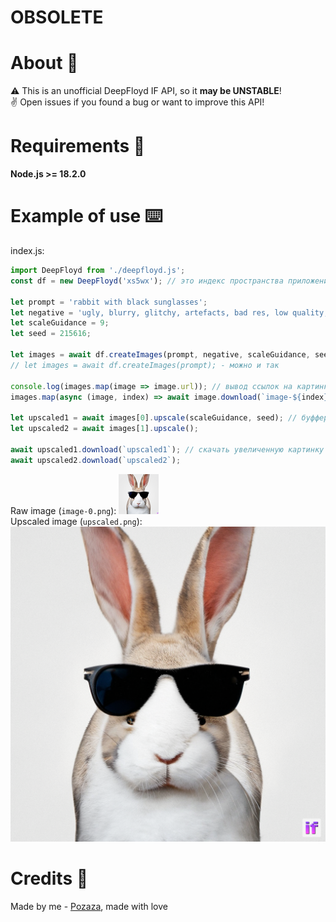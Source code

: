 # OBSOLETE


# About 📝
⚠️ This is an unofficial DeepFloyd IF API, so it **may be UNSTABLE**!
<br />
✌️ Open issues if you found a bug or want to improve this API!

# Requirements 📎
**Node.js >= 18.2.0**

# Example of use ⌨️
index.js:
```js
import DeepFloyd from './deepfloyd.js';
const df = new DeepFloyd('xs5wx'); // это индекс пространства приложения в hugging face, его можно найти в ссылке пространства (например: https://deepfloyd-if--sst5l.hf.space/)

let prompt = 'rabbit with black sunglasses';
let negative = 'ugly, blurry, glitchy, artefacts, bad res, low quality, poor quality, jpeg compression, cropped, out of borders, cutted';
let scaleGuidance = 9;
let seed = 215616;

let images = await df.createImages(prompt, negative, scaleGuidance, seed); // массив из картинок с их функциями и параметрами
// let images = await df.createImages(prompt); - можно и так

console.log(images.map(image => image.url)); // вывод ссылок на картинки
images.map(async (image, index) => await image.download(`image-${index}`)); // скачать все картинки

let upscaled1 = await images[0].upscale(scaleGuidance, seed); // буффер увеличенной картинки
let upscaled2 = await images[1].upscale();

await upscaled1.download(`upscaled1`); // скачать увеличенную картинку
await upscaled2.download(`upscaled2`);
```
Raw image (`image-0.png`): ![image](https://github.com/Pozaza/DeepFloyd-Unofficial-API/blob/main/image-0.png)
<br />
Upscaled image (`upscaled.png`): ![image](https://github.com/Pozaza/DeepFloyd-Unofficial-API/blob/main/upscaled.png?raw=true)

# Credits 🤗
Made by me - [Pozaza](https://github.com/Pozaza), made with love
